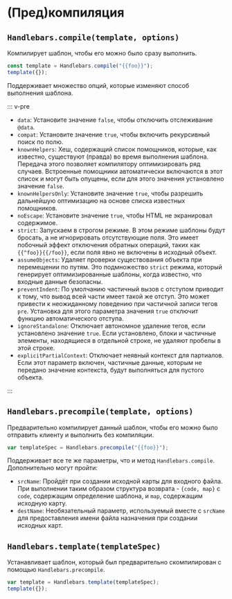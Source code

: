 # (Пред)компиляция

## `Handlebars.compile(template, options)`

Компилирует шаблон, чтобы его можно было сразу выполнить.

```js
const template = Handlebars.compile("{{foo}}");
template({});
```

Поддерживает множество опций, которые изменяют способ выполнения шаблона.

::: v-pre

- `data`: Установите значение `false`, чтобы отключить отслеживание `@data`.
- `compat`: Установите значение `true`, чтобы включить рекурсивный поиск по полю.
- `knownHelpers`: Хеш, содержащий список помощников, которые, как известно, существуют (правда) во время выполнения
  шаблона. Передача этого позволяет компилятору оптимизировать ряд случаев. Встроенные помощники автоматически
  включаются в этот список и могут быть опущены, если для этого значения установлено значение `false`.
- `knownHelpersOnly`: Установите значение `true`, чтобы разрешить дальнейшую оптимизацию на основе списка известных
  помощников.
- `noEscape`: Установите значение `true`, чтобы HTML не экранировал содержимое.
- `strict`: Запускаем в строгом режиме. В этом режиме шаблоны будут бросать, а не игнорировать отсутствующие поля. Это
  имеет побочный эффект отключения обратных операций, таких как `{{^foo}}{{/foo}}`, если поля явно не включены в
  исходный объект.
- `assumeObjects`: Удаляет проверки существования объекта при перемещении по путям. Это подмножество `strict` режима,
  который генерирует оптимизированные шаблоны, когда известно, что входные данные безопасны.
- `preventIndent`: По умолчанию частичный вызов с отступом приводит к тому, что вывод всей части имеет такой же отступ.
  Это может привести к неожиданному поведению при частичной записи тегов `pre`. Установка для этого параметра значения
  `true` отключит функцию автоматического отступа.
- `ignoreStandalone`: Отключает автономное удаление тегов, если установлено значение `true`. Если установлено, блоки и
  частичные элементы, находящиеся в отдельной строке, не удаляют пробелы в этой строке.
- `explicitPartialContext`: Отключает неявный контекст для партиалов. Если этот параметр включен, частичные данные,
  которым не передано значение контекста, будут выполняться для пустого объекта.

:::

## `Handlebars.precompile(template, options)`

Предварительно компилирует данный шаблон, чтобы его можно было отправить клиенту и выполнить без компиляции.

```js
var templateSpec = Handlebars.precompile("{{foo}}");
```

Поддерживает все те же параметры, что и метод `Handlebars.compile`. Дополнительно могут пройти:

- `srcName`: Пройдёт при создании исходной карты для входного файла. При выполнении таким образом структура возврата - `{code, map}` с `code`, содержащим определение шаблона, и `map`, содержащим исходную карту.
- `destName`: Необязательный параметр, используемый вместе с `srcName` для предоставления имени файла назначения при создании исходных карт.

## `Handlebars.template(templateSpec)`

Устанавливает шаблон, который был предварительно скомпилирован с помощью `Handlebars.precompile`.

```js
var template = Handlebars.template(templateSpec);
template({});
```
